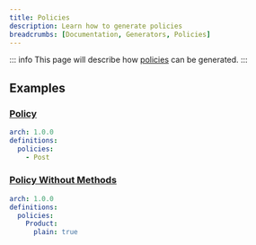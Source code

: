 ```yaml
---
title: Policies
description: Learn how to generate policies
breadcrumbs: [Documentation, Generators, Policies]
---
```


::: info
This page will describe how [policies](https://laravel.com/docs/10.x/authorization#creating-policies) can be generated.
:::

## Examples

### [Policy](https://laravel.com/docs/10.x/authorization#generating-policies)

```yaml
arch: 1.0.0
definitions:
  policies:
    - Post
```

### [Policy Without Methods](https://laravel.com/docs/10.x/authorization#generating-policies)

```yaml
arch: 1.0.0
definitions:
  policies:
    Product:
      plain: true
```
